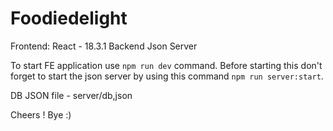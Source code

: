 # Foodiedelight

Frontend:
  React - 18.3.1
Backend
  Json Server

To start FE application use `npm run dev` command. Before starting this don't forget to start the json server by using this command `npm run server:start`.

DB JSON file - server/db,json

Cheers ! Bye :)
